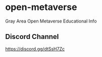 # open-metaverse
Gray Area Open Metaverse Educational Info



## Discord Channel
https://discord.gg/dtSsH7Zc
